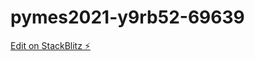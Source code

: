 # pymes2021-y9rb52-69639

[Edit on StackBlitz ⚡️](https://stackblitz.com/edit/pymes2021-y9rb52-69639)